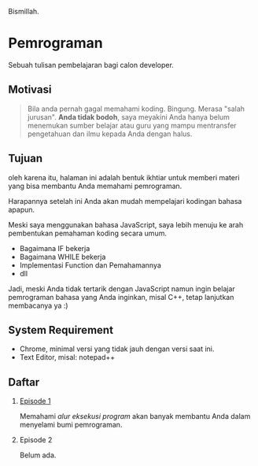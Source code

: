 Bismillah.

# Pemrograman
Sebuah tulisan pembelajaran bagi calon developer.

## Motivasi

> Bila anda pernah gagal memahami koding. Bingung. Merasa "salah jurusan". **Anda tidak bodoh**, saya meyakini Anda hanya belum menemukan sumber belajar atau guru yang mampu mentransfer pengetahuan dan ilmu kepada Anda dengan halus.

## Tujuan
oleh karena itu, halaman ini adalah bentuk ikhtiar untuk memberi materi yang bisa membantu Anda memahami pemrograman.

Harapannya setelah ini Anda akan mudah mempelajari kodingan bahasa apapun.

Meski saya menggunakan bahasa JavaScript, saya lebih menuju ke arah pembentukan pemahaman koding secara umum.

- Bagaimana IF bekerja
- Bagaimana WHILE bekerja
- Implementasi Function dan Pemahamannya
- dll

Jadi, meski Anda tidak tertarik dengan JavaScript namun ingin belajar pemrograman bahasa yang Anda inginkan, misal C++, tetap lanjutkan membacanya ya :)



## System Requirement

- Chrome, minimal versi yang tidak jauh dengan versi saat ini.
- Text Editor, misal: notepad++

## Daftar

1. [Episode 1](https://github.com/yudisupriyadi123/pemrograman/blob/master/episode1/episode1.md)

   Memahami *alur eksekusi program* akan banyak membantu Anda dalam menyelami bumi pemrograman.

2. Episode 2

   Belum ada.
